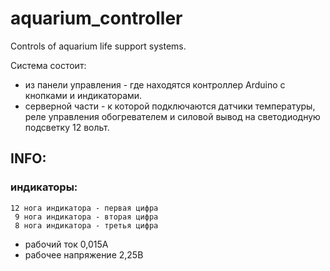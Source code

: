 # aquarium_controller

Controls of aquarium life support systems.


Система состоит:
* из панели управления - где находятся контроллер Arduino с кнопками и индикаторами.
* серверной части - к которой подключаются датчики температуры, реле управления обогревателем и силовой вывод  на светодиодную подсветку 12 вольт.



## INFO:


### индикаторы:
```
12 нога индикатора - первая цифра
 9 нога индикатора - вторая цифра
 8 нога индикатора - третья цифра
```

* рабочий ток 0,015А
* рабочее напряжение 2,25В
